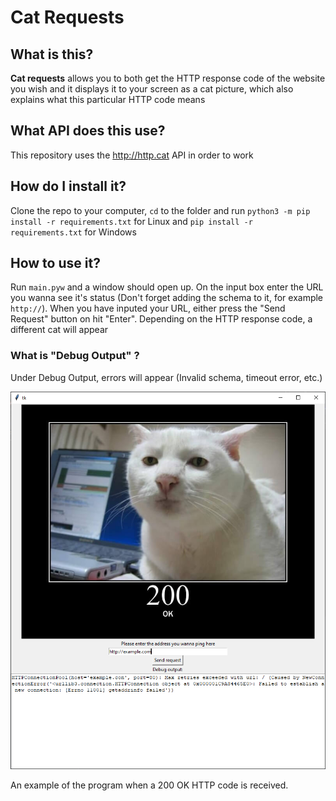 # Cat Requests #
## What is this? ##
**Cat requests** allows you to both get the HTTP response code of the website you wish and it displays it to your screen as a cat picture, which also explains what this particular HTTP code means
## What API does this use? ##
This repository uses the http://http.cat API in order to work
## How do I install it? ##
Clone the repo to your computer, `cd` to the folder and run `python3 -m pip install -r requirements.txt` for Linux and `pip install -r requirements.txt` for Windows
## How to use it? ##
Run `main.pyw` and a window should open up. On the input box enter the URL you wanna see it's status (Don't forget adding the schema to it, for example `http://`). When you have inputed your URL, either press the "Send Request" button on hit "Enter". Depending on the HTTP response code, a different cat will appear
### What is "Debug Output" ? ###
Under Debug Output, errors will appear (Invalid schema, timeout error, etc.)

![picture alt](https://raw.githubusercontent.com/Oakchris1955/Cat-Requests/main/example.com%20200.png)

An example of the program when a 200 OK HTTP code is received.
